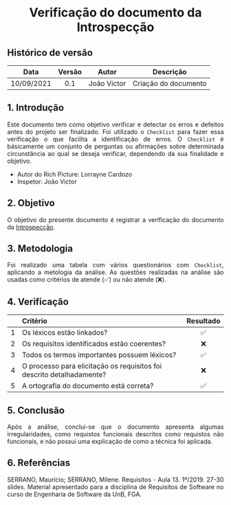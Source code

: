 # <center> Verificação do documento da Introspecção

## Histórico de versão
| Data | Versão | Autor | Descrição |
| :-:|:-:|:-:|:-: |
| 10/09/2021 | 0.1 | João Victor | Criação do documento |
<div align="justify">

## 1. Introdução
Este documento tem como objetivo verificar e detectar os erros e defeitos antes do projeto ser finalizado. Foi utilizado o `Checklist` para fazer essa verificação o que facilita a identificação de erros. O `Checklist` é básicamente um conjunto de perguntas ou afirmações sobre determinada circunstância ao qual se deseja verificar, dependendo da sua finalidade e objetivo.
* Autor do Rich Picture: Lorrayne Cardozo
* Inspetor: João Victor

## 2. Objetivo
O objetivo do presente documento é registrar a verificação do documento da [Introspecção](./elicitacao/introspeccao.md).

## 3. Metodologia
Foi realizado uma tabela com vários questionários com `Checklist`, aplicando a metologia da análise. As questões realizadas na análise são usadas como critérios de atende (✅) ou não atende (❌).

## 4. Verificação
| | Critério | Resultado |
| :-: | :- | :-: |
| 1 | Os léxicos estão linkados? |✅|
| 2 | Os requisitos identificados estão coerentes? |❌|
| 3 | Todos os termos importantes possuem léxicos? |✅|
| 4 | O processo para elicitação os requisitos foi descrito detalhadamente? |❌|
| 5 | A ortografia do documento está correta? |✅|

## 5. Conclusão
Após a análise, conclui-se que o documento apresenta algumas irregularidades, como requistos funcionais descritos como requistos não funcionais, e não possui uma explicação de como a técnica foi aplicada.

## 6. Referências
SERRANO, Maurício; SERRANO, Milene. Requisitos - Aula 13. 1º/2019. 27-30 slides. Material apresentado para a disciplina de Requisitos de Software no curso de Engenharia de Software da UnB, FGA.

</div> 